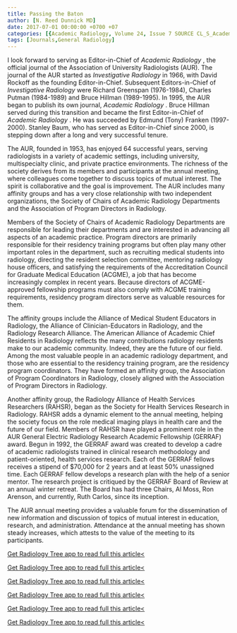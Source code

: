 ```yaml
---
title: Passing the Baton
author: [N. Reed Dunnick MD]
date: 2017-07-01 00:00:00 +0700 +07
categories: [{Academic Radiology, Volume 24, Issue 7 SOURCE CL_S_AcademicRadiologyVolume24Issue7 1}]
tags: [Journals,General Radiology]
---
```

I look forward to serving as Editor-in-Chief of _Academic Radiology_ , the official journal of the Association of University Radiologists (AUR). The journal of the AUR started as _Investigative Radiology_ in 1966, with David Rockoff as the founding Editor-in-Chief. Subsequent Editors-in-Chief of _Investigative Radiology_ were Richard Greenspan (1976-1984), Charles Putman (1984-1989) and Bruce Hillman (1989-1995). In 1995, the AUR began to publish its own journal, _Academic Radiology_ . Bruce Hillman served during this transition and became the first Editor-in-Chief of _Academic Radiology_ . He was succeeded by Edmund (Tony) Franken (1997-2000). Stanley Baum, who has served as Editor-in-Chief since 2000, is stepping down after a long and very successful tenure.

The AUR, founded in 1953, has enjoyed 64 successful years, serving radiologists in a variety of academic settings, including university, multispecialty clinic, and private practice environments. The richness of the society derives from its members and participants at the annual meeting, where colleagues come together to discuss topics of mutual interest. The spirit is collaborative and the goal is improvement. The AUR includes many affinity groups and has a very close relationship with two independent organizations, the Society of Chairs of Academic Radiology Departments and the Association of Program Directors in Radiology.

Members of the Society of Chairs of Academic Radiology Departments are responsible for leading their departments and are interested in advancing all aspects of an academic practice. Program directors are primarily responsible for their residency training programs but often play many other important roles in the department, such as recruiting medical students into radiology, directing the resident selection committee, mentoring radiology house officers, and satisfying the requirements of the Accreditation Council for Graduate Medical Education (ACGME), a job that has become increasingly complex in recent years. Because directors of ACGME-approved fellowship programs must also comply with ACGME training requirements, residency program directors serve as valuable resources for them.

The affinity groups include the Alliance of Medical Student Educators in Radiology, the Alliance of Clinician-Educators in Radiology, and the Radiology Research Alliance. The American Alliance of Academic Chief Residents in Radiology reflects the many contributions radiology residents make to our academic community. Indeed, they are the future of our field. Among the most valuable people in an academic radiology department, and those who are essential to the residency training program, are the residency program coordinators. They have formed an affinity group, the Association of Program Coordinators in Radiology, closely aligned with the Association of Program Directors in Radiology.

Another affinity group, the Radiology Alliance of Health Services Researchers (RAHSR), began as the Society for Health Services Research in Radiology. RAHSR adds a dynamic element to the annual meeting, helping the society focus on the role medical imaging plays in health care and the future of our field. Members of RAHSR have played a prominent role in the AUR General Electric Radiology Research Academic Fellowship (GERRAF) award. Begun in 1992, the GERRAF award was created to develop a cadre of academic radiologists trained in clinical research methodology and patient-oriented, health services research. Each of the GERRAF fellows receives a stipend of $70,000 for 2 years and at least 50% unassigned time. Each GERRAF fellow develops a research plan with the help of a senior mentor. The research project is critiqued by the GERRAF Board of Review at an annual winter retreat. The Board has had three Chairs, Al Moss, Ron Arenson, and currently, Ruth Carlos, since its inception.

The AUR annual meeting provides a valuable forum for the dissemination of new information and discussion of topics of mutual interest in education, research, and administration. Attendance at the annual meeting has shown steady increases, which attests to the value of the meeting to its participants.

[Get Radiology Tree app to read full this article<](https://clinicalpub.com/app)

[Get Radiology Tree app to read full this article<](https://clinicalpub.com/app)

[Get Radiology Tree app to read full this article<](https://clinicalpub.com/app)

[Get Radiology Tree app to read full this article<](https://clinicalpub.com/app)

[Get Radiology Tree app to read full this article<](https://clinicalpub.com/app)

[Get Radiology Tree app to read full this article<](https://clinicalpub.com/app)